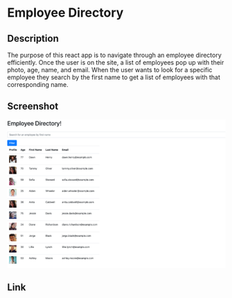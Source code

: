 # Employee Directory

## Description
The purpose of this react app is to navigate through an employee directory efficiently. Once the user is on the site, a list of employees pop up with their photo, age, name, and email. When the user wants to look for a specific employee they search by the first name to get a list of employees with that corresponding name.

## Screenshot
![employee-directory](https://github.com/inesr19/Employee-Directory/blob/main/src/image/employee-dir.png)

## Link

